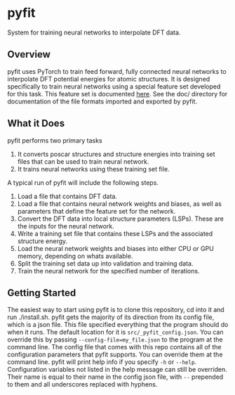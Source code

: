 # pyfit
System for training neural networks to interpolate DFT data. 

## Overview

pyfit uses PyTorch to train feed forward, fully connected neural networks to interpolate DFT potential energies for atomic structures. It is designed specifically to train neural networks using a special feature set developed for this task. This feature set is documented [here](https://www.nature.com/articles/s41467-019-10343-5.pdf?origin=ppub). See the doc/ directory for documentation of the file formats imported and exported by pyfit. 

## What it Does

pyfit performs two primary tasks

1) It converts poscar structures and structure energies into training set files that can be used to train neural network.
2) It trains neural networks using these training set file.

A typical run of pyfit will include the following steps.

1) Load a file that contains DFT data.
2) Load a file that contains neural network weights and biases, as well as parameters that define the feature set for the network.
2) Convert the DFT data into local structure parameters (LSPs). These are the inputs for the neural network.
3) Write a training set file that contains these LSPs and the associated structure energy.
4) Load the neural network weights and biases into either CPU or GPU memory, depending on whats available.
5) Split the training set data up into validation and training data.
6) Train the neural network for the specified number of iterations.

## Getting Started

The easiest way to start using pyfit is to clone this repository, cd into it and run ./install.sh. pyfit gets the majority of its direction from its config file, which is a json file. This file specified everything that the program should do when it runs. The default location for it is `src/_pyfit_config.json`. You can override this by passing `--config-file=my_file.json` to the program at the command line. The config file that comes with this repo contains all of the configuration parameters that pyfit supports. You can override them at the command line. pyfit will print help info if you specify `-h` or `--help`. Configuration variables not listed in the help message can still be overriden. Their name is equal to their name in the config json file, with `--` prepended to them and all underscores replaced with hyphens.
